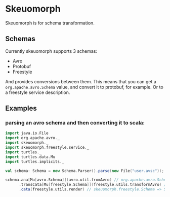 # Skeuomorph

Skeuomorph is for schema transformation.

## Schemas

Currently skeuomorph supports 3 schemas:
- Avro
- Protobuf
- Freestyle

And provides conversions between them.  This means that you can get a
`org.apache.avro.Schema` value, and convert it to protobuf, for
example.  Or to a freestyle service description.

## Examples

### parsing an avro schema and then converting it to scala:

```scala
import java.io.File
import org.apache.avro._
import skeuomorph._
import skeuomorph.freestyle.service._
import turtles._
import turtles.data.Mu
import turtles.implicits._

val schema: Schema = new Schema.Parser().parse(new File("user.avsc"));

schema.ana[Mu[avro.Schema]](avro.util.fromAvro) // org.apache.avro.Schema => skeuomorph.avro.Schema
      .transCata[Mu[freestyle.Schema]](freestyle.utils.transformAvro) // skeuomorph.avro.Schema => skeuomorph.freestyle.Schema
      .cata(freestyle.utils.render) // skeuomorph.freestyle.Schema => String
```
